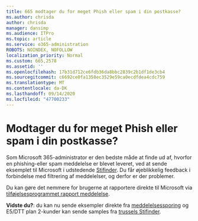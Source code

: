 ```yaml
---
title: 665 modtager du for meget Phish eller spam i din postkasse?
ms.author: chrisda
author: chrisda
manager: dansimp
ms.audience: ITPro
ms.topic: article
ms.service: o365-administration
ROBOTS: NOINDEX, NOFOLLOW
localization_priority: Normal
ms.custom: 665,2578
ms.assetid: ''
ms.openlocfilehash: 17b31d712ce6fdb36da8bbc2839c2b1df1de3cb4
ms.sourcegitcommit: c6692ce0fa1358ec3529e59ca0ecdfdea4cdc759
ms.translationtype: MT
ms.contentlocale: da-DK
ms.lasthandoff: 09/14/2020
ms.locfileid: "47700233"
---
```

# <a name="are-you-receiving-too-much-phish-or-spam-in-your-mailbox"></a>Modtager du for meget Phish eller spam i din postkasse?

Som Microsoft 365-administrator er den bedste måde at finde ud af, hvorfor en phishing-eller spam meddelelse er blevet leveret, ved at sende eksemplet til Microsoft i udstedende [Stifinder](https://protection.office.com/reportsubmission). Du får øjeblikkelig feedback i forbindelse med filtrering af meddelelser, og derfor er der problemer.

Du kan gøre det nemmere for brugerne at rapportere direkte til Microsoft via [tilføjelsesprogrammet rapport meddelelse](https://appsource.microsoft.com/product/office/WA104381180?src=office&tab=Overview).

**Vidste du?**: du kan nu sende eksempler direkte fra [meddelelsessporing](https://protection.office.com/messagetrace) og E5/DTT plan 2-kunder kan sende samples fra [trussels Stifinder](https://docs.microsoft.com/microsoft-365/security/office-365-security/threat-explorer).
